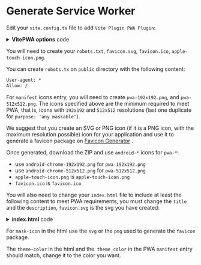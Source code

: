 # Generate Service Worker

Edit your `vite.config.ts` file to add `Vite Plugin PWA Plugin`:

<details>
  <summary><strong>VitePWA options</strong> code</summary>

```ts
import { VitePWA } from 'vite-plugin-pwa'
export const defineConfig({
  plugins: [
    VitePWA({
      includeAssets: ['favicon.svg', 'favicon.ico', 'robots.txt', 'apple-touch-icon.png'],  
      manifest: {
        name: 'Name of your app',
        short_name: 'Short name of your app',
        description: 'Description of your app',
        theme_color: '#ffffff',
        icons: [
          {
            src: 'pwa-192x192.png',
            sizes: '192x192',
            type: 'image/png',
          },
          {
            src: 'pwa-512x512.png',
            sizes: '512x512',
            type: 'image/png',
          },
          {
            src: 'pwa-512x512.png',
            sizes: '512x512',
            type: 'image/png',
            purpose: 'any maskable',
          }
        ]
      }
    })
  ]    
})
```
</details>

You will need to create your `robots.txt`, `favicon.svg`,  `favicon.ico`, `apple-touch-icon.png`.

You can create `robots.tx` on `public` directory with the following content:
```txt
User-agent: *
Allow: /
```

For `manifest` icons entry, you will need to create `pwa-192x192.png`, and `pwa-512x512.png`. The icons specified above
are the minimum required to meet PWA, that is, icons with `192x192` and `512x512` resolutions (last one duplicate for
`purpose: 'any maskable'`).

We suggest that you create an SVG or PNG icon (if it is a PNG icon, with the maximum resolution possible)  icon for 
your application and use it to generate a favicon package on [Favicon Generator](https://realfavicongenerator.net/) <outbound-link />. 

Once generated, download the ZIP and use
`android-*` icons for `pwa-*`:

- use `android-chrome-192x192.png` for `pwa-192x192.png`
- use `android-chrome-512x512.png` for `pwa-512x512.png`
- `apple-touch-icon.png` is `apple-touch-icon.png`
- `favicon.ico` is `favicon.ico`

You will also need to change your `index.html` file to include at least the following content to meet PWA requirements,
you must change the `title` and the `description`, `favicon.svg` is the svg you have created:

<details>
  <summary><strong>index.html</strong> code</summary>

```html
<head>
  <meta charset="utf-8">
  <meta name="viewport" content="width=device-width,initial-scale=1">
  <title>Your app title</title>
  <meta name="description" content="Your app description">
  <link rel="icon" href="/favicon.svg" type="image/svg+xml">
  <link rel="alternate icon" href="/favicon.ico" type="image/png" sizes="16x16">
  <link rel="apple-touch-icon" href="/apple-touch-icon.png" sizes="180x180">
  <link rel="mask-icon" href="/favicon.svg" color="#FFFFFF">
  <meta name="theme-color" content="#ffffff">
</head>
```
</details>

For `mask-icon` in the html use the `svg` or the `png` used to generate the `favicon` package.

The `theme-color` in the html and the` theme_color` in the PWA `manifest` entry should match, change it to the color 
you want. 


